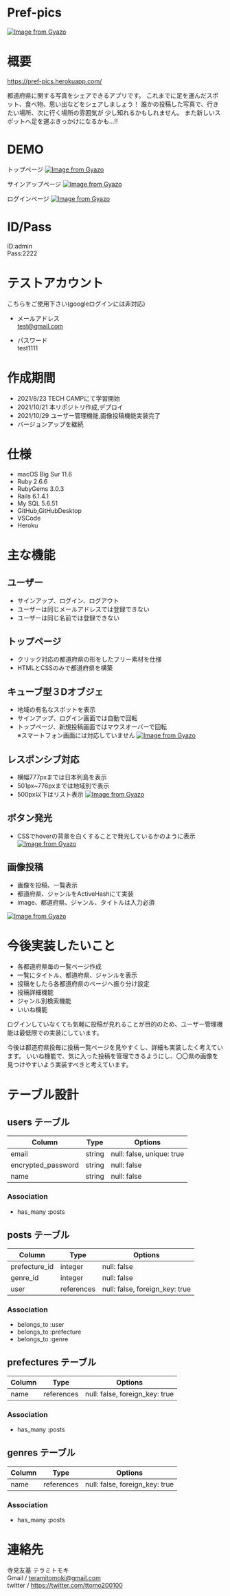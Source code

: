 # Pref-pics
[![Image from Gyazo](https://i.gyazo.com/2a77412f03e09bd597152d40a0d7acfa.png)](https://gyazo.com/2a77412f03e09bd597152d40a0d7acfa)

# 概要
https://pref-pics.herokuapp.com/

都道府県に関する写真をシェアできるアプリです。
これまでに足を運んだスポット、食べ物、思い出などをシェアしましょう！
誰かの投稿した写真で、行きたい場所、次に行く場所の雰囲気が
少し知れるかもしれません。
また新しいスポットへ足を運ぶきっかけになるかも...!!
# DEMO
トップページ
[![Image from Gyazo](https://i.gyazo.com/3c3576db42263856e8ef3822dd47c85b.gif)](https://gyazo.com/3c3576db42263856e8ef3822dd47c85b)

サインアップページ
[![Image from Gyazo](https://i.gyazo.com/007e9cb08d95df4695e6d825502781e3.gif)](https://gyazo.com/007e9cb08d95df4695e6d825502781e3)

ログインページ
[![Image from Gyazo](https://i.gyazo.com/d9cd4242368e1694713508e37b07f2b4.gif)](https://gyazo.com/d9cd4242368e1694713508e37b07f2b4)

# ID/Pass
ID:admin  
Pass:2222
# テストアカウント
こちらをご使用下さい(googleログインには非対応)

* メールアドレス  
test@gmail.com

* パスワード  
test1111  

# 作成期間
* 2021/8/23 TECH CAMPにて学習開始
* 2021/10/21 本リポジトリ作成,デプロイ
* 2021/10/29 ユーザー管理機能,画像投稿機能実装完了
* バージョンアップを継続
# 仕様
* macOS Big Sur 11.6
* Ruby 2.6.6
* RubyGems 3.0.3
* Rails 6.1.4.1
* My SQL 5.6.51
* GitHub,GitHubDesktop
* VSCode
* Heroku  

# 主な機能
## ユーザー
* サインアップ、ログイン、ログアウト  
* ユーザーは同じメールアドレスでは登録できない
* ユーザーは同じ名前では登録できない  
## トップページ
* クリック対応の都道府県の形をしたフリー素材を仕様  
* HTMLとCSSのみで都道府県を構築  
## キューブ型３Dオブジェ
* 地域の有名なスポットを表示
* サインアップ、ログイン画面では自動で回転  
* トップページ、新規投稿画面ではマウスオーバーで回転  
※スマートフォン画面には対応していません
[![Image from Gyazo](https://i.gyazo.com/7eabe9f1049c81841963633568760c1b.gif)](https://gyazo.com/7eabe9f1049c81841963633568760c1b)

## レスポンシブ対応
* 横幅777pxまでは日本列島を表示  
* 501px~776pxまでは地域別で表示  
* 500px以下はリスト表示
[![Image from Gyazo](https://i.gyazo.com/7f0be758bb1ab7072d5a48cc538d492b.gif)](https://gyazo.com/7f0be758bb1ab7072d5a48cc538d492b)

## ボタン発光
* CSSでhoverの背景を白くすることで発光しているかのように表示
[![Image from Gyazo](https://i.gyazo.com/5558de94533deb1442831e7a4cd305a6.gif)](https://gyazo.com/5558de94533deb1442831e7a4cd305a6)

## 画像投稿
* 画像を投稿、一覧表示  
* 都道府県、ジャンルをActiveHashにて実装  
* image、都道府県、ジャンル、タイトルは入力必須  

[![Image from Gyazo](https://i.gyazo.com/84cfc6ef3e0fe3ab5ccf47f1e2e9deb0.gif)](https://gyazo.com/84cfc6ef3e0fe3ab5ccf47f1e2e9deb0)

# 今後実装したいこと
* 各都道府県毎の一覧ページ作成  
* 一覧にタイトル、都道府県、ジャンルを表示
* 投稿をしたら各都道府県のページへ振り分け設定
* 投稿詳細機能  
* ジャンル別検索機能
* いいね機能

ログインしていなくても気軽に投稿が見れることが目的のため、ユーザー管理機能は最低限での実装にしています。

今後は都道府県投毎に投稿一覧ページを見やすくし、詳細も実装したく考えています。
いいね機能で、気に入った投稿を管理できるようにし、〇〇県の画像を見つけやすいよう実装すべきと考えています。



# テーブル設計

## users テーブル

| Column             | Type   | Options                  |
| ------------------ | ------ | ------------------------ |
| email              | string | null: false, unique: true|
| encrypted_password | string | null: false              |
| name               | string | null: false              |

### Association

- has_many :posts

## posts テーブル

| Column        | Type       | Options                        |
| ------------- | ---------- | ------------------------------ |
| prefecture_id | integer    | null: false                    |
| genre_id      | integer    | null: false                    |
| user          | references | null: false, foreign_key: true |

### Association

- belongs_to :user
- belongs_to :prefecture
- belongs_to :genre

## prefectures テーブル

| Column | Type       | Options                        |
| ------ | ---------- | ------------------------------ |
| name   | references | null: false, foreign_key: true |

### Association

- has_many :posts

## genres テーブル

| Column | Type       | Options                        |
| ------ | ---------- | ------------------------------ |
| name   | references | null: false, foreign_key: true |

### Association

- has_many :posts

# 連絡先
寺見友基 テラミトモキ  
Gmail / teramitomoki@gmail.com  
twitter / https://twitter.com/ttomo200100